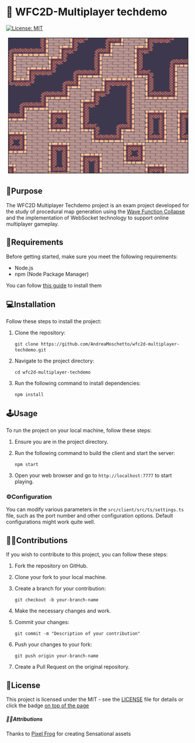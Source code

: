 <a id="top"></a>
# 🌆 WFC2D-Multiplayer techdemo
[![License: MIT](https://img.shields.io/badge/License-MIT-yellow.svg)](https://opensource.org/licenses/MIT)

![Alt Text](./src/client/assets/wfc-screenshot.png)
## 📜Purpose
The WFC2D Multiplayer Techdemo project is an exam project developed for the study of procedural map generation using the [Wave Function Collapse](https://github.com/mxgmn/WaveFunctionCollapse) and the implementation of WebSocket technology to support online multiplayer gameplay.

## 🧾Requirements
Before getting started, make sure you meet the following requirements:
- Node.js
- npm (Node Package Manager)
  
You can follow [this guide](https://nodejs.dev/en/learn/how-to-install-nodejs/) to install them

## 💻Installation
Follow these steps to install the project:

1. Clone the repository:
   ```shell
   git clone https://github.com/AndreaMoschetto/wfc2d-multiplayer-techdemo.git
   ```

2. Navigate to the project directory:
   ```shell
   cd wfc2d-multiplayer-techdemo
   ```

3. Run the following command to install dependencies:
   ```shell
   npm install
   ```

## 🕹️Usage
To run the project on your local machine, follow these steps:

1. Ensure you are in the project directory.

2. Run the following command to build the client and start the server:
   ```shell
   npm start
   ```

3. Open your web browser and go to `http://localhost:7777` to start playing.

### ⚙️Configuration
You can modify various parameters in the `src/client/src/ts/settings.ts` file, such as the port number and other configuration options.
Default configurations might work quite well.

## 🙋‍♂️Contributions
If you wish to contribute to this project, you can follow these steps:

1. Fork the repository on GitHub.

2. Clone your fork to your local machine.

3. Create a branch for your contribution:
   ```shell
   git checkout -b your-branch-name
   ```

4. Make the necessary changes and work.

5. Commit your changes:
   ```shell
   git commit -m "Description of your contribution"
   ```

6. Push your changes to your fork:
   ```shell
   git push origin your-branch-name
   ```

7. Create a Pull Request on the original repository.

## 🎫License
This project is licensed under the MIT - see the [LICENSE](LICENSE) file for details
or click the badge [on top of the page](#top) 

##### 🙇‍♂️Attributions
Thanks to [Pixel Frog](https://pixelfrog-assets.itch.io) for creating Sensational assets
